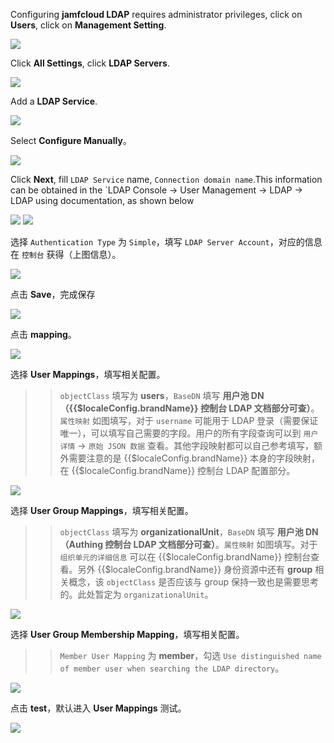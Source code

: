 <IntegrationDetailCard :title="`Configure LDAP in Jamf`">

Configuring **jamfcloud LDAP** requires administrator privileges, click on **Users**, click on **Management Setting**.

<img src="../../images/integration/ldap-jamf/1-1.png" class="md-img-padding" />

Click **All Settings**, click **LDAP Servers**.

<img src="../../images/integration/ldap-jamf/1-2.png" class="md-img-padding" />

Add a **LDAP Service**.

<img src="../../images/integration/ldap-jamf/1-3.png" class="md-img-padding" />

Select **Configure Manually**。

<img src="../../images/integration/ldap-jamf/1-4.png" class="md-img-padding" />

Click **Next**, fill `LDAP Service` name, `Connection domain name`.This information can be obtained in the `LDAP Console -> User Management -> LDAP -> LDAP using documentation, as shown below

<img src="../../images/integration/ldap-metabase/1-5.png" class="md-img-padding" />

<img src="../../images/integration/ldap-jamf/1-5.png" class="md-img-padding" />

选择 `Authentication Type` 为 `Simple`，填写 `LDAP Server Account`，对应的信息在 `控制台` 获得（上图信息）。

<img src="../../images/integration/ldap-jamf/1-6.png" class="md-img-padding" />

点击 **Save**，完成保存

<img src="../../images/integration/ldap-jamf/1-7.png" class="md-img-padding" />

点击 **mapping**。

<img src="../../images/integration/ldap-jamf/1-8.png" class="md-img-padding" />

选择 **User Mappings**，填写相关配置。

> > `objectClass` 填写为 **users**，`BaseDN` 填写 **用户池 DN（{{$localeConfig.brandName}} 控制台 LDAP 文档部分可查）**。`属性映射` 如图填写，对于 `username` 可能用于 LDAP 登录（需要保证唯一），可以填写自己需要的字段。用户的所有字段查询可以到 `用户详情` -> `原始 JSON 数据` 查看。其他字段映射都可以自己参考填写，额外需要注意的是 {{$localeConfig.brandName}} 本身的字段映射，在 {{$localeConfig.brandName}} 控制台 LDAP 配置部分。

<img src="../../images/integration/ldap-jamf/1-9.png" class="md-img-padding" />

选择 **User Group Mappings**，填写相关配置。

> > `objectClass` 填写为 **organizationalUnit**，`BaseDN` 填写 **用户池 DN（Authing 控制台 LDAP 文档部分可查）**。`属性映射` 如图填写。对于 `组织单元的详细信息` 可以在 {{$localeConfig.brandName}} 控制台查看。另外 {{$localeConfig.brandName}} 身份资源中还有 **group** 相关概念，该 `objectClass` 是否应该与 group 保持一致也是需要思考的。此处暂定为 `organizationalUnit`。

<img src="../../images/integration/ldap-jamf/1-10.png" class="md-img-padding" />

选择 **User Group Membership Mapping**，填写相关配置。

> > `Member User Mapping` 为 **member**，勾选 `Use distinguished name of member user when searching the LDAP directory`。

<img src="../../images/integration/ldap-jamf/1-12.png" class="md-img-padding" />

点击 **test**，默认进入 **User Mappings** 测试。

<img src="../../images/integration/ldap-jamf/1-11.png" class="md-img-padding" />

</IntegrationDetailCard>
